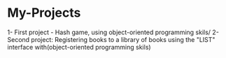 # My-Projects
1- First project - Hash game, using object-oriented programming skils/
2-Second project: Registering books to a library of books using the "LIST" interface  with(object-oriented programming skils) 
